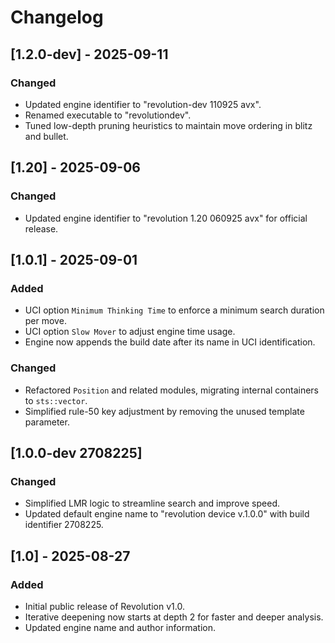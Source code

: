 # Changelog

## [1.2.0-dev] - 2025-09-11
### Changed
- Updated engine identifier to "revolution-dev 110925 avx".
- Renamed executable to "revolutiondev".
- Tuned low-depth pruning heuristics to maintain move ordering in blitz and bullet.

## [1.20] - 2025-09-06
### Changed
- Updated engine identifier to "revolution 1.20 060925 avx" for official release.

## [1.0.1] - 2025-09-01
### Added
- UCI option `Minimum Thinking Time` to enforce a minimum search duration per move.
- UCI option `Slow Mover` to adjust engine time usage.
- Engine now appends the build date after its name in UCI identification.
### Changed
- Refactored `Position` and related modules, migrating internal containers to `sts::vector`.
- Simplified rule-50 key adjustment by removing the unused template parameter.

## [1.0.0-dev 2708225]
### Changed
- Simplified LMR logic to streamline search and improve speed.
- Updated default engine name to "revolution device v.1.0.0" with build identifier 2708225.

## [1.0] - 2025-08-27
### Added
- Initial public release of Revolution v1.0.
- Iterative deepening now starts at depth 2 for faster and deeper analysis.
- Updated engine name and author information.
